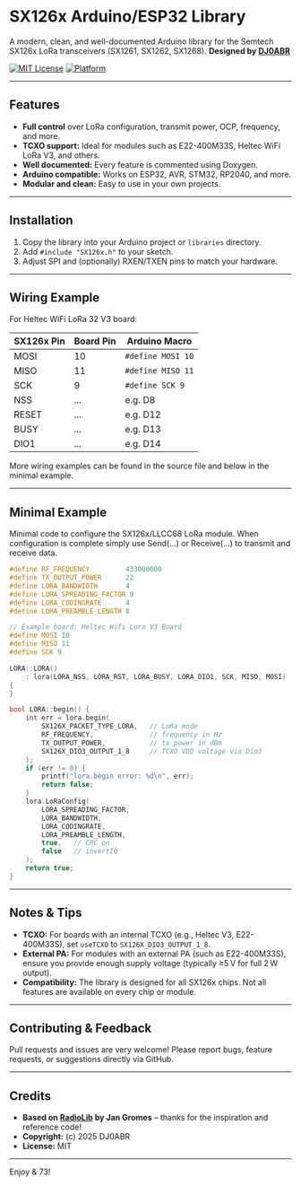 # SX126x Arduino/ESP32 Library

A modern, clean, and well-documented Arduino library for the Semtech SX126x LoRa transceivers (SX1261, SX1262, SX1268).
**Designed by [DJ0ABR](https://github.com/DJ0ABR)**

[![MIT License](https://img.shields.io/badge/license-MIT-green)](LICENSE)
[![Platform](https://img.shields.io/badge/platform-Arduino-blue)](https://www.arduino.cc/)

---

## Features

- **Full control** over LoRa configuration, transmit power, OCP, frequency, and more.
- **TCXO support:** Ideal for modules such as E22-400M33S, Heltec WiFi LoRa V3, and others.
- **Well documented:** Every feature is commented using Doxygen.
- **Arduino compatible:** Works on ESP32, AVR, STM32, RP2040, and more.
- **Modular and clean:** Easy to use in your own projects.

---

## Installation

1. Copy the library into your Arduino project or `libraries` directory.
2. Add `#include "SX126x.h"` to your sketch.
3. Adjust SPI and (optionally) RXEN/TXEN pins to match your hardware.

---

## Wiring Example

For Heltec WiFi LoRa 32 V3 board:

| SX126x Pin | Board Pin | Arduino Macro         |
|------------|-----------|----------------------|
| MOSI       | 10        | `#define MOSI 10`    |
| MISO       | 11        | `#define MISO 11`    |
| SCK        | 9         | `#define SCK 9`      |
| NSS        | ...       | e.g. D8              |
| RESET      | ...       | e.g. D12             |
| BUSY       | ...       | e.g. D13             |
| DIO1       | ...       | e.g. D14             |

More wiring examples can be found in the source file and below in the minimal example.

---

## Minimal Example

Minimal code to configure the SX126x/LLCC68 LoRa module. When configuration is complete simply use Send(...) or Receive(...) to transmit and receive data.

```cpp
#define RF_FREQUENCY         433000000
#define TX_OUTPUT_POWER      22
#define LORA_BANDWIDTH       4
#define LORA_SPREADING_FACTOR 9
#define LORA_CODINGRATE      4
#define LORA_PREAMBLE_LENGTH 8

// Example board: Heltec Wifi Lora V3 Board
#define MOSI 10
#define MISO 11
#define SCK 9

LORA::LORA()
    : lora(LORA_NSS, LORA_RST, LORA_BUSY, LORA_DIO1, SCK, MISO, MOSI)
{
}

bool LORA::begin() {
    int err = lora.begin(
        SX126X_PACKET_TYPE_LORA,   // LoRa mode
        RF_FREQUENCY,              // frequency in Hz
        TX_OUTPUT_POWER,           // tx power in dBm
        SX126X_DIO3_OUTPUT_1_8     // TCXO VDD voltage via Dio3
    );
    if (err != 0) {
        printf("lora.begin error: %d\n", err);
        return false;
    }
    lora.LoRaConfig(
        LORA_SPREADING_FACTOR,
        LORA_BANDWIDTH,
        LORA_CODINGRATE,
        LORA_PREAMBLE_LENGTH,
        true,   // CRC on
        false   // invertIQ
    );
    return true;
}
```

---

## Notes & Tips

- **TCXO:** For boards with an internal TCXO (e.g., Heltec V3, E22-400M33S), set `useTCXO` to `SX126X_DIO3_OUTPUT_1_8`.
- **External PA:** For modules with an external PA (such as E22-400M33S), ensure you provide enough supply voltage (typically ≥5 V for full 2 W output).
- **Compatibility:** The library is designed for all SX126x chips. Not all features are available on every chip or module.

---

## Contributing & Feedback

Pull requests and issues are very welcome!
Please report bugs, feature requests, or suggestions directly via GitHub.

---

## Credits

- **Based on [RadioLib](https://github.com/jgromes/RadioLib) by Jan Gromes** – thanks for the inspiration and reference code!
- **Copyright:** (c) 2025 DJ0ABR  
- **License:** MIT

---

Enjoy & 73!

